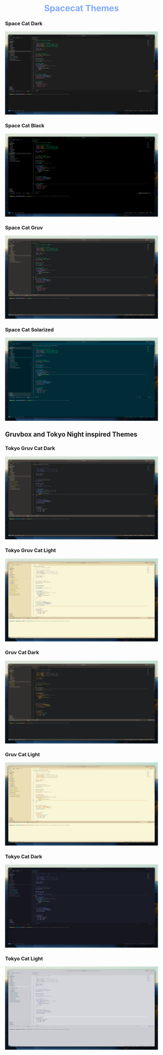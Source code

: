 <h1 align="center" style="color: #82AAFF; text-align: center; display: block; margin: auto; width: 400px">
Spacecat Themes
</h1>

<h3>Space Cat Dark</h3>
<img src="img/Space-Cat-Dark.png">
<h3>Space Cat Black</h3>
<img src="img/Space-Cat-Black.png">
<h3>Space Cat Gruv</h3>
<img src="img/Space-Cat-Gruv.png">
<h3>Space Cat Solarized</h3>
<img src="img/Space-Cat-Solarized.png">

<h2>Gruvbox and Tokyo Night inspired Themes</h2>
<h3>Tokyo Gruv Cat Dark</h3>
<img src="img/Tokyo-Gruv-Cat-Dark.png">
<h3>Tokyo Gruv Cat Light</h3>
<img src="img/Tokyo-Gruv-Cat-Light.png">

<h3>Gruv Cat Dark</h3>
<img src="img/Gruv-Cat-Dark.png">
<h3>Gruv Cat Light</h3>
<img src="img/Gruv-Cat-Light.png">

<h3>Tokyo Cat Dark</h3>
<img src="img/Tokyo-Cat-Dark.png">
<h3>Tokyo Cat Light</h3>
<img src="img/Tokyo-Cat-Light.png">
